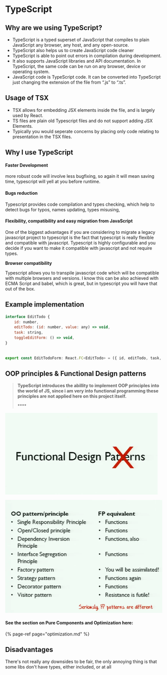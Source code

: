 # TypeScript

## Why are we using TypeScript?

* TypeScript is a typed superset of JavaScript that compiles to plain JavaScript any browser, any host, and any open-source.
* TypeScript also helps us to create JavaScript code cleaner
* TypeScript is able to point out errors in compilation during development.
*  It also supports JavaScript libraries and API documentation. In TypeScript, the same code can be run on any browser, device or operating system.
* JavaScript code is TypeScript code. It can be converted into TypeScript just changing the extension of the file from “.js” to “.ts”.

## Usage of TSX

* TSX allows for embedding JSX elements inside the file, and is largely used by React.
* TS files are plain old Typescript files and do not support adding JSX Elements.
* Typically you would seperate concerns by placing only code relating to presentation in the TSX files.

## Why I use TypeScript



####  Faster Development

more robust code will involve less bugfixing, so again it will mean saving time, typescript will yell at you before runtime.

####  Bugs reduction

 Typescript provides code compilation and types checking, which help to detect bugs for typos, names updating, types misusing,

####  Flexibility, compatibility and easy migration from JavaScript

 One of the biggest advantages if you are considering to migrate a legacy javascript project to typescript is the fact that typescript is really flexible and compatible with javascript. Typescript is highly configurable and you decide if you want to make it compatible with javascript and not require types.

**Browser compatibility**

 Typescript allows you to transpile javascript code which will be compatible with multiple browsers and versions. I know this can be also achieved with ECMA Script and babel, which is great, but in typescript you will have that out of the box.



## Example implementation

```javascript
interface EditTodo {
    id: number,
    editTodo: (id: number, value: any) => void,
    task: string,
    toggleEditForm: () => void,
}
```

```javascript

export const EditTodoForm: React.FC<EditTodo> = ({ id, editTodo, task, toggleEditForm }) => {
```

## OOP principles & Functional Design patterns



> **TypeScript introduces the abillity to implement OOP principles into the world of JS, since i am very into functional programming these principles are not applied here on this project itself.**
>
> \*\*\*\*

![](../.gitbook/assets/image%20%285%29.png)

![](../.gitbook/assets/image%20%286%29.png)

#### See the section on Pure **C**omponents and Optimization here:

{% page-ref page="optimization.md" %}



## **Disadvantages**

There's not really any downsides to be fair, the only annoying thing is that some libs don't have types, either included, or at all

#### 

